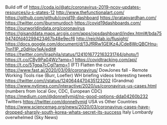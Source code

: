 Build off of
https://coda.io/@atc/coronavirus-2019-ncov-updates-resources/u-s-states-12
http://www.thefunctionalart.com/
https://github.com/github/covid19-dashboard
https://pratapvardhan.com/
https://twitter.com/jburnmurdoch
https://covid19dashboards.com/
https://ourworldindata.org/coronavirus
https://gisanddata.maps.arcgis.com/apps/opsdashboard/index.html#/bda7594740fd40299423467b48e9ecf6
http://reichlab.io/flusight/
https://docs.google.com/document/d/13JfRRw1GEIKz4JCde8WcQBCHnu-7nn11P_z0dHov1eA/edit#
https://twitter.com/liraphila/status/1241016772163231744/photo/1
https://t.co/CBy9Pa04Wz?amp=1
https://covidtracking.com/api/
https://t.co/5Tgpa7cCgl?amp=1 (FT)
Flatten the curve
https://www.fast.ai/2020/03/09/coronavirus/
DowJones fall - Remote Working Tools rise (Burr, Loefler)
WH briefing videos
Interesting tweets
https://twitter.com/i/status/1240644470435123202 (Grandma)
https://www.nytimes.com/interactive/2020/us/coronavirus-us-cases.html (numbers from local Gov, CDC, European CDC)
https://medium.com/@donnellymjd/no-good-options-dda04260b232
Twitters
https://twitter.com/donnellymjd
USA vs Other Countries
https://www.sciencemag.org/news/2020/03/coronavirus-cases-have-dropped-sharply-south-korea-whats-secret-its-success
Italy Lombardy overwhelmed (Sky News)
